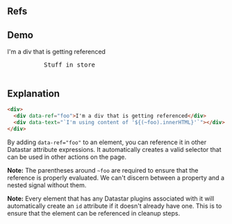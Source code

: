 ## Refs

## Demo

<div>
     <div data-ref="foo">I'm a div that is getting referenced</div>
     <pre
          class="bg-accent border-2 border-accent text-accent text-sm rounded-lg focus:ring-primary focus:border-primary block w-full p-2.5"
          data-text="JSON.stringify(ctx.store(),null,2)"
     >
          Stuff in store
     </pre>
     <div data-text="`I'm using content of '${(~foo).innerHTML}'`">
</div>

## Explanation

```html
<div>
  <div data-ref="foo">I'm a div that is getting referenced</div>
  <div data-text="`I'm using content of '${(~foo).innerHTML}'`"></div>
</div>
```

By adding `data-ref="foo"` to an element, you can reference it in other Datastar attribute expressions. It automatically creates a valid selector that can be used in other actions on the page.

**Note:** The parentheses around `~foo` are required to ensure that the reference is properly evaluated. We can't discern between a property and a nested signal without them.

**Note:** Every element that has any Datastar plugins associated with it will automatically create an `id` attribute if it doesn't already have one. This is to ensure that the element can be referenced in cleanup steps.
